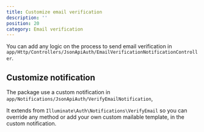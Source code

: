 ```yaml
---
title: Customize email verification
description: ''
position: 20
category: Email verification
---
```


You can add any logic on the process to send email verification in `app/Http/Controllers/JsonApiAuth/EmailVerificationNotificationController`.

## Customize notification

The package use a custom notification in 
`app/Notifications/JsonApiAuth/VerifyEmailNotification`, 

It extends from `Illuminate\Auth\Notifications\VerifyEmail` so you can override any method or add your own custom mailable template, in the custom notification.
